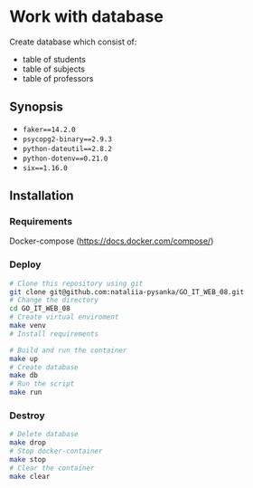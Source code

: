 # Work with database
Create database which consist of:
* table of students
* table of subjects
* table of professors


## Synopsis

* `faker==14.2.0`
* `psycopg2-binary==2.9.3`
* `python-dateutil==2.8.2`
* `python-dotenv==0.21.0`
* `six==1.16.0`

## Installation

### Requirements

Docker-compose (https://docs.docker.com/compose/)

### Deploy

```bash
# Clone this repository using git
git clone git@github.com:nataliia-pysanka/GO_IT_WEB_08.git
# Change the directory
cd GO_IT_WEB_08
# Create virtual enviroment
make venv
# Install requirements

# Build and run the container
make up
# Create database
make db
# Run the script
make run
```

### Destroy

```bash
# Delete database
make drop
# Stop docker-container
make stop
# Clear the container
make clear
```


